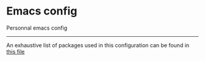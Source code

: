 # Emacs config

Personnal emacs config

---

An exhaustive list of packages used in this configuration can be found in [this file](https://github.com/jlagneau/.emacs.d/blob/master/Cask)
